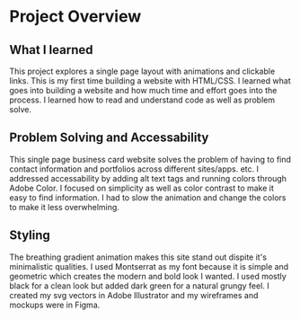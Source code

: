 # Project Overview
## What I learned
This project explores a single page layout with animations and clickable links. This is my first time building a website with HTML/CSS. I learned what goes into building a website and how much time and effort goes into the process. I learned how to read and understand code as well as problem solve.
## Problem Solving and Accessability
This single page business card website solves the problem of having to find contact information and portfolios across different sites/apps. etc. I addressed accessability by adding alt text tags and running colors through Adobe Color. I focused on simplicity as well as color contrast to make it easy to find information. I had to slow the animation and change the colors to make it less overwhelming.
## Styling
The breathing gradient animation makes this site stand out dispite it's minimalistic qualities. I used Montserrat as my font because it is simple and geometric which creates the modern and bold look I wanted. I used mostly black for a clean look but added dark green for a natural grungy feel. I created my svg vectors in Adobe Illustrator and my wireframes and mockups were in Figma.